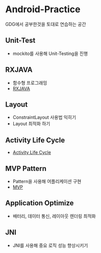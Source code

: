 ﻿# Android-Practice

GDG에서 공부한것을 토대로 연습하는 공간

## Unit-Test
* mockito를 사용해 Unit-Testing을 진행

## RXJAVA
* 함수형 프로그래밍
* [RXJAVA](https://github.com/KimBoWoon/Android-Practice/tree/master/RXJAVA)

## Layout
* ConstraintLayout 사용법 익히기
* Layout 최적화 하기

## Activity Life Cycle
* [Activity Life Cycle](https://github.com/KimBoWoon/Android-Practice/tree/master/Activity%20Life%20Cycle)

## MVP Pattern
* Pattern을 사용해 어플리케이션 구현
* [MVP](https://github.com/KimBoWoon/Android-Practice/tree/master/MVP)

## Application Optimize
* 배터리, 데이터 통신, 레이아웃 렌더링 최적화

## JNI
* JNI를 사용해 중요 로직 성능 향상시키기
